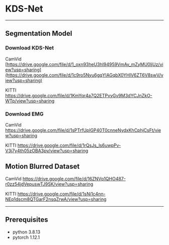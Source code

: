 # KDS-Net 
-----------------------------------------------------------------------------------------------------------------------------


## Segmentation Model

### Download KDS-Net

CamVid      [https://drive.google.com/file/d/1_oxn93heU3hI94959VmAv_mZyMU0ljUz/view?usp=sharing](https://drive.google.com/file/d/1c9ro5Nyu6gqYIAGqbX0YHIV6ZT6V8swV/view?usp=sharing)

KITTI       https://drive.google.com/file/d/1KmYqr4a7Q2ETPvyGv9M3dYCJnZkO-WTp/view?usp=sharing



### Download EMG

CamVid	    https://drive.google.com/file/d/1sPTrfUpIGP40T0cnneNydxKhCphjCsFt/view?usp=sharing

KITTI	 https://drive.google.com/file/d/1rQsJs_ls6uwpPv-V3j7y4th05zOBA3pv/view?usp=sharing



## Motion Blurred Dataset

CamVid      https://drive.google.com/file/d/16ZNVp1QHO487-r0zz54jdVepuswTJ9SK/view?usp=sharing

KITTI       https://drive.google.com/file/d/1sNi1c4nn-NEp1dscm8QTGarF2nsqZrwA/view?usp=sharing

-----------------------------------------------------------------------------------------------------------------------------

## Prerequisites

- python 3.8.13 
- pytorch 1.12.1
